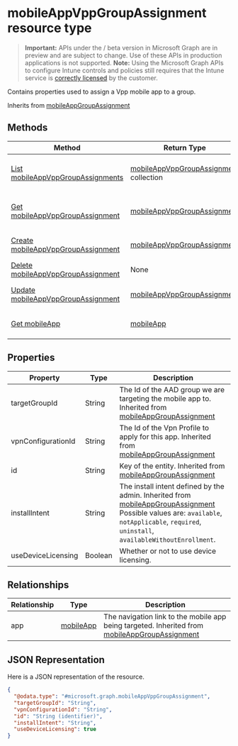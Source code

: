 ﻿# mobileAppVppGroupAssignment resource type

> **Important:** APIs under the / beta version in Microsoft Graph are in preview and are subject to change. Use of these APIs in production applications is not supported.
> **Note:** Using the Microsoft Graph APIs to configure Intune controls and policies still requires that the Intune service is [correctly licensed](https://go.microsoft.com/fwlink/?linkid=839381) by the customer.

Contains properties used to assign a Vpp mobile app to a group.

Inherits from [mobileAppGroupAssignment](https://developer.microsoft.com/en-us/graph/docs/api-reference/beta/api/resources/intune_apps_mobileappgroupassignment.md)

## Methods
|Method|Return Type|Description|
|---|---|---|
|[List mobileAppVppGroupAssignments](https://developer.microsoft.com/en-us/graph/docs/api-reference/beta/api/api/intune_apps_mobileappvppgroupassignment_list.md)|[mobileAppVppGroupAssignment](https://developer.microsoft.com/en-us/graph/docs/api-reference/beta/api/resources/intune_apps_mobileappvppgroupassignment.md) collection|List properties and relationships of the [mobileAppVppGroupAssignment](https://developer.microsoft.com/en-us/graph/docs/api-reference/beta/api/resources/intune_apps_mobileappvppgroupassignment.md) objects.|
|[Get mobileAppVppGroupAssignment](https://developer.microsoft.com/en-us/graph/docs/api-reference/beta/api/api/intune_apps_mobileappvppgroupassignment_get.md)|[mobileAppVppGroupAssignment](https://developer.microsoft.com/en-us/graph/docs/api-reference/beta/api/resources/intune_apps_mobileappvppgroupassignment.md)|Read properties and relationships of the [mobileAppVppGroupAssignment](https://developer.microsoft.com/en-us/graph/docs/api-reference/beta/api/resources/intune_apps_mobileappvppgroupassignment.md) object.|
|[Create mobileAppVppGroupAssignment](https://developer.microsoft.com/en-us/graph/docs/api-reference/beta/api/api/intune_apps_mobileappvppgroupassignment_create.md)|[mobileAppVppGroupAssignment](https://developer.microsoft.com/en-us/graph/docs/api-reference/beta/api/resources/intune_apps_mobileappvppgroupassignment.md)|Create a new [mobileAppVppGroupAssignment](https://developer.microsoft.com/en-us/graph/docs/api-reference/beta/api/resources/intune_apps_mobileappvppgroupassignment.md) object.|
|[Delete mobileAppVppGroupAssignment](https://developer.microsoft.com/en-us/graph/docs/api-reference/beta/api/api/intune_apps_mobileappvppgroupassignment_delete.md)|None|Deletes a [mobileAppVppGroupAssignment](https://developer.microsoft.com/en-us/graph/docs/api-reference/beta/api/resources/intune_apps_mobileappvppgroupassignment.md).|
|[Update mobileAppVppGroupAssignment](https://developer.microsoft.com/en-us/graph/docs/api-reference/beta/api/api/intune_apps_mobileappvppgroupassignment_update.md)|[mobileAppVppGroupAssignment](https://developer.microsoft.com/en-us/graph/docs/api-reference/beta/api/resources/intune_apps_mobileappvppgroupassignment.md)|Update the properties of a [mobileAppVppGroupAssignment](https://developer.microsoft.com/en-us/graph/docs/api-reference/beta/api/resources/intune_apps_mobileappvppgroupassignment.md) object.|
|[Get mobileApp](https://developer.microsoft.com/en-us/graph/docs/api-reference/beta/api/api/intune_apps_mobileapp_get.md)|[mobileApp](https://developer.microsoft.com/en-us/graph/docs/api-reference/beta/api/resources/intune_apps_mobileapp.md)|Read properties and relationships of the [mobileApp](https://developer.microsoft.com/en-us/graph/docs/api-reference/beta/api/resources/intune_apps_mobileapp.md) object.|

## Properties
|Property|Type|Description|
|---|---|---|
|targetGroupId|String|The Id of the AAD group we are targeting the mobile app to. Inherited from [mobileAppGroupAssignment](https://developer.microsoft.com/en-us/graph/docs/api-reference/beta/api/resources/intune_apps_mobileappgroupassignment.md)|
|vpnConfigurationId|String|The Id of the Vpn Profile to apply for this app. Inherited from [mobileAppGroupAssignment](https://developer.microsoft.com/en-us/graph/docs/api-reference/beta/api/resources/intune_apps_mobileappgroupassignment.md)|
|id|String|Key of the entity. Inherited from [mobileAppGroupAssignment](https://developer.microsoft.com/en-us/graph/docs/api-reference/beta/api/resources/intune_apps_mobileappgroupassignment.md)|
|installIntent|String|The install intent defined by the admin. Inherited from [mobileAppGroupAssignment](https://developer.microsoft.com/en-us/graph/docs/api-reference/beta/api/resources/intune_apps_mobileappgroupassignment.md) Possible values are: `available`, `notApplicable`, `required`, `uninstall`, `availableWithoutEnrollment`.|
|useDeviceLicensing|Boolean|Whether or not to use device licensing.|

## Relationships
|Relationship|Type|Description|
|---|---|---|
|app|[mobileApp](https://developer.microsoft.com/en-us/graph/docs/api-reference/beta/api/resources/intune_apps_mobileapp.md)|The navigation link to the mobile app being targeted. Inherited from [mobileAppGroupAssignment](https://developer.microsoft.com/en-us/graph/docs/api-reference/beta/api/resources/intune_apps_mobileappgroupassignment.md)|

## JSON Representation
Here is a JSON representation of the resource.
<!-- {
  "blockType": "resource",
  "keyProperty": "id",
  "@odata.type": "microsoft.graph.mobileAppVppGroupAssignment"
}
-->
```json
{
  "@odata.type": "#microsoft.graph.mobileAppVppGroupAssignment",
  "targetGroupId": "String",
  "vpnConfigurationId": "String",
  "id": "String (identifier)",
  "installIntent": "String",
  "useDeviceLicensing": true
}
```




